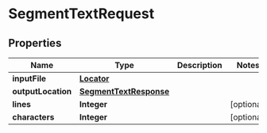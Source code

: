 

# SegmentTextRequest

## Properties

Name | Type | Description | Notes
------------ | ------------- | ------------- | -------------
**inputFile** | [**Locator**](.md) |  | 
**outputLocation** | [**SegmentTextResponse**](SegmentTextResponse.md) |  | 
**lines** | **Integer** |  |  [optional]
**characters** | **Integer** |  |  [optional]



